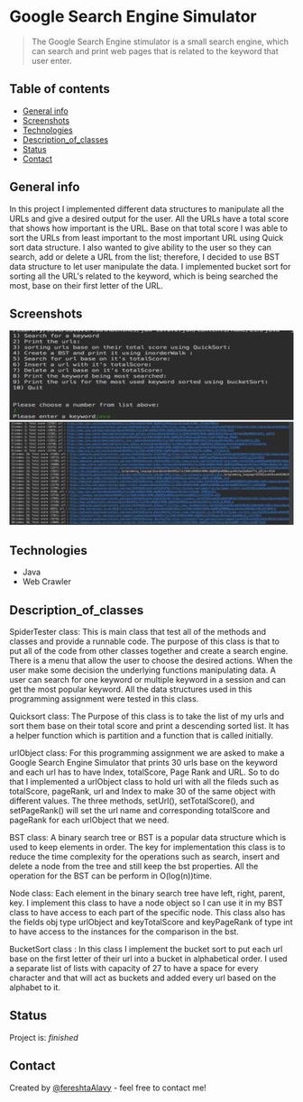 # Google Search Engine Simulator
> The Google Search Engine stimulator is a small search engine, which can search and
print web pages that is related to the keyword that user enter.

## Table of contents
* [General info](#general-info)
* [Screenshots](#screenshots)
* [Technologies](#technologies)
* [Description_of_classes](#description_of_classes)
* [Status](#status)
* [Contact](#contact)

## General info
In this project I implemented different data structures to manipulate all the URLs and give a desired
output for the user. All the URLs have a total score that shows how important is the URL. Base on that total score I was able to sort the URLs from least important to the most important URL using Quick sort data structure. I also wanted to give ability to the user so they can search, add or delete a URL from the list; therefore, I decided to use BST data structure to let user manipulate the data. I implemented bucket sort for sorting all the URL's related to the keyword, which is being searched the most, base on their first letter of the URL.
## Screenshots
![Example screenshot](./screenshot.jpg)
![Example screenshot](./screenshot2.jpg)

## Technologies
* Java 
* Web Crawler

## Description_of_classes
SpiderTester class: 
This is main class that test all of the methods and classes
and provide a runnable code. The purpose of this class is that to put all of
the code from other classes together and create a search engine. There is
a menu that allow the user to choose the desired actions. When the user
make some decision the underlying functions manipulating data. A user
can search for one keyword or multiple keyword in a session and can get
the most popular keyword. All the data structures used in this programming
assignment were tested in this class.

Quicksort class: 
The Purpose of this class is to take the list of my urls and sort them base
on their total score and print a descending sorted list. It has a helper function which is
partition and a function that is called initially.

urlObject class:
For this programming assignment we are asked to make
a Google Search Engine Simulator that prints 30 urls base on the keyword
and each url has to have Index, totalScore, Page Rank and URL. So to do
that I implemented a urlObject class to hold url with all the fileds such as
totalScore, pageRank, url and Index to make 30 of the same object with
different values. The three methods, setUrl(), setTotalScore(), and
setPageRank() will set the url name and corresponding totalScore and
pageRank for each urlObject that we need.

BST class: 
A binary search tree or BST is a popular data structure which is
used to keep elements in order. The key for implementation this class is to
reduce the time complexity for the operations such as search, insert and
delete a node from the tree and still keep the bst properties. All the
operation for the BST can be perform in O(log(n))time.

Node class:
Each element in the binary search tree have left, right, parent, key. I
implement this class to have a node object so I can use it in my BST class to have access
to each part of the specific node. This class also has the fields obj type urlObject and
keyTotalScore and keyPageRank of type int to have access to the instances for the
comparison in the bst.

BucketSort class : 
In this class I implement the bucket sort to put each url base on the first
letter of their url into a bucket in alphabetical order. I used a separate list of lists with
capacity of 27 to have a space for every character and that will act as buckets and
added every url based on the alphabet to it.

## Status
Project is: _finished_

## Contact
Created by [@fereshtaAlavy](https://www.linkedin.com/in/fereshta-alavy/) - feel free to contact me!

